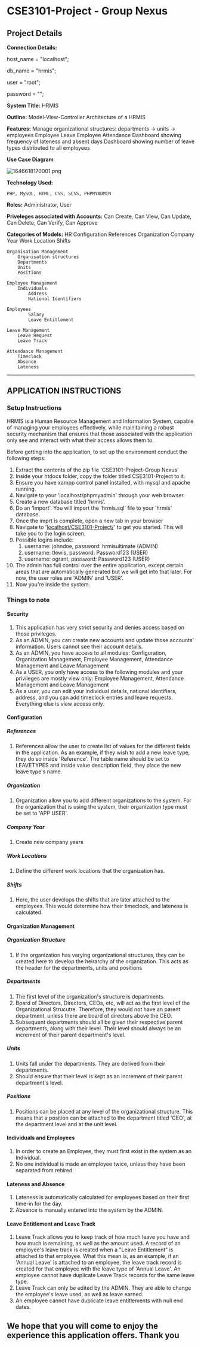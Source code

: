 # CSE3101-Project - Group Nexus

## Project Details

**Connection Details:**

host_name = "localhost";

db_name = "hrmis";

user = "root";

password = "";

**System Title:**
	HRMIS

**Outline:**
    	Model-View-Controller Architecture of a HRMIS

**Features:**
    	Manage organizational structures: departments → units → employees
    	Employee Leave
    	Employee Attendance
    	Dashboard showing frequency of lateness and absent days
	Dashboard showing number of leave types distributed to all employees

**Use Case Diagram**

![1646618170001.png](image/README/1646618170001.png)

**Technology Used:**

    PHP, MySQL, HTML, CSS, SCSS, PHPMYADMIN

**Roles:**
    	Administrator, User

**Priveleges associated with Accounts:**
	Can Create, Can View, Can Update, Can Delete, Can Verify, Can Approve

**Categories of Models:**
    HR Configuration
        References
        Organization
            Company Year
            Work Location
    Shifts

    Organisation Management
        Organisation structures
        Departments
        Units
        Positions

    Employee Management
        Individuals
            Address
            National Identifiers

    Employees
            Salary
            Leave Entitlement

    Leave Management
        Leave Request
        Leave Track

    Attendance Management
        Timeclock
        Absence
        Lateness

---

## APPLICATION INSTRUCTIONS

### Setup Instructions

HRMIS is a Human Resource Management and Information System, capable of managing your employees effectively, while mainitaining a robust security mechanism that ensures that those associated with the application only see and interact with what their access allows them to.

Before getting into the application, to set up the environment conduct the following steps:

1. Extract the contents of the zip file 'CSE3101-Project-Group Nexus'
2. Inside your htdocs folder, copy the folder titled CSE3101-Project to it.
3. Ensure you have xampp control panel installed, with mysql and apache running.
4. Navigate to your 'localhost/phpmyadmin' through your web browser.
5. Create a new database titled 'hrmis'.
6. Do an 'Import'. You will import the 'hrmis.sql' file to your 'hrmis' database.
7. Once the imprt is complete, open a new tab in your browser
8. Navigate to '[localhost/CSE3101-Project/](http://localhost/CSE3101-Project/)' to get you started. This will take you to the login screen.
9. Possible logins include:
   1. username: johndoe, password: hrmisultimate (ADMIN)
   2. username: tlewis, password: Password123 (USER)
   3. username: ogrant, password: Password123 (USER)
10. The admin has full control over the entire application, except certain areas that are automatically generated but we will get into that later. For now, the user roles are 'ADMIN' and 'USER'.
11. Now you're inside the system.

### Things to note

#### Security

1. This application has very strict security and denies access based on those privileges.
2. As an ADMIN, you can create new accounts and update those accounts' information. Users cannot see their account details.
3. As an ADMIN, you have access to all modules: Configuration, Organization Management, Employee Management,  Attendance Management and Leave Management
4. As a USER, you only have access to the following modules and your privileges are mostly view only: Employee Management, Attendance Management and Leave Management
5. As a user, you can edit your individual details, national identifiers, address, and you can add timeclock entries and leave requests. Everything else is view access only.

#### Configuration

##### References

1. References allow the user to create list of values for the different fields in the application. As an example, if they wish to add a new leave type, they do so inside 'Reference'. The table name should be set to LEAVETYPES and inside value description field, they place the new leave type's name.

##### Organization

1. Organization allow you to add different organizations to the system. For the organization that is using the system, their organization type must be set to 'APP USER'.

##### Company Year

1. Create new company years

##### Work Locations

1. Define the different work locations that the organization has.

##### Shifts

1. Here, the user develops the shifts that are later attached to the employees. This would determine how their timeclock, and lateness is calculated.

#### Organization Management

##### Organization Structure

1. If the organization has varying organizational structures, they can be created here to develop the heirarchy of the organization. This acts as the header for the departments, units and positions

##### Departments

1. The first level of the organization's structure is departments.
2. Board of Directors, Directors, CEOs, etc, will act as the first level of the Organizational Strucutre. Therefore, they would not have an parent department, unless there are board of directors above the CEO.
3. Subsequent departments should all be given their respective parent departments, along with their level. Their level should always be an increment of their parent department's level.

##### Units

1. Units fall under the departments. They are derived from their departments.
2. Should ensure that their level is kept as an increment of their parent department's level.

##### Positions

1. Positions can be placed at any level of the organizational structure. This means that a position can be attached to the department titled 'CEO', at the department level and at the unit level.

#### Individuals and Employees

1. In order to create an Employee, they must first exist in the system as an Individual.
2. No one individual is made an employee twice, unless they have been separated from rehired.

#### Lateness and Absence

1. Lateness is automatically calculated for employees based on their first time-in for the day.
2. Absence is manually entered into the system by the ADMIN.

#### Leave Entitlement and Leave Track

1. Leave Track allows you to keep track of how much leave you have and how much is remaining, as well as the amount used. A record of an employee's leave track is created when a "Leave Entitlement" is attached to that employee. What this mean is, as an example, if an 'Annual Leave' is attached to an employee, the leave track record is created for that employee with the leave type of 'Annual Leave'. An employee cannot have duplicate Leave Track records for the same leave type.
2. Leave Track can only be edited by the ADMIN. They are able to change the employee's leave used, as well as leave earned.
3. An employee cannot have duplicate leave entitlements with null end dates.

## We hope that you will come to enjoy the experience this application offers. Thank you
